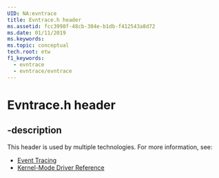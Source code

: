 ```yaml
---
UID: NA:evntrace
title: Evntrace.h header
ms.assetid: fcc3998f-48cb-304e-b1db-f412543a8d72
ms.date: 01/11/2019
ms.keywords:
ms.topic: conceptual
tech.root: etw
f1_keywords:
  - evntrace
  - evntrace/evntrace
---
```


# Evntrace.h header

## -description

This header is used by multiple technologies. For more information, see:

- [Event Tracing](../_etw/index.md)
- [Kernel-Mode Driver Reference](../_kernel/index.md)

